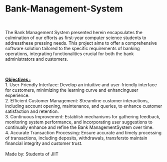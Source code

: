 # Bank-Management-System
<br>
<p>The Bank Management System presented herein encapsulates the culmination of our efforts as first-year computer science students to addressthese pressing needs. This project aims to offer a comprehensive software solution tailored to the specific requirements of banking operations,
integrating functionalities crucial for both the bank administrators and customers.</p>
<br>
<br>
<b><u>Objectives :</u></b><br>
1. User-Friendly Interface: Develop an intuitive and user-friendly interface for
customers, minimizing the learning curve and enhancinguser experience. <br>2. Efficient Customer Management: Streamline customer interactions, including account
opening, maintenance, and queries, to enhance customer satisfaction and retention. <br>3. Continuous Improvement: Establish mechanisms for gathering feedback, monitoring system performance, and incorporating user suggestions to continually enhance and
refine the Bank ManagementSystem over time. <br>4. Accurate Transaction Processing: Ensure accurate and timely processing of transactions, including deposits, withdrawals, transfersto maintain
financial integrity and customer trust.<br><br>
Made by: Students of JIIT
